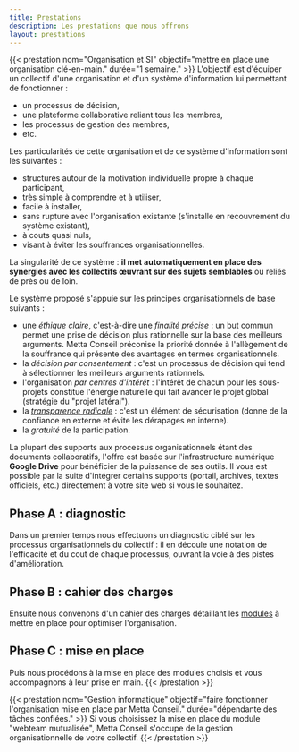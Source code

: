 ```yaml
---
title: Prestations
description: Les prestations que nous offrons
layout: prestations
---
```


{{< prestation nom="Organisation et SI" objectif="mettre en place une organisation clé-en-main." durée="1 semaine." >}}
L'objectif est d'équiper un collectif d'une organisation et d'un système d'information lui permettant de fonctionner :
- un processus de décision,
- une plateforme collaborative reliant tous les membres,
- les processus de gestion des membres,
- etc.

Les particularités de cette organisation et de ce système d'information sont les suivantes :
- structurés autour de la motivation individuelle propre à chaque participant,
- très simple à comprendre et à utiliser,
- facile à installer,
- sans rupture avec l'organisation existante (s'installe en recouvrement du système existant),
- à couts quasi nuls,
- visant à éviter les souffrances organisationnelles.

La singularité de ce système : **il met automatiquement en place des synergies avec les collectifs œuvrant sur des sujets semblables** ou reliés de près ou de loin.

Le système proposé s'appuie sur les principes organisationnels de base suivants :
- une *éthique claire*, c'est-à-dire une *finalité précise* : un but commun permet une prise de décision plus rationnelle sur la base des meilleurs arguments. Metta Conseil préconise la priorité donnée à l'allègement de la souffrance qui présente des avantages en termes organisationnels.
- la *décision par consentement* : c'est un processus de décision qui tend à sélectionner les meilleurs arguments rationnels.
- l'organisation *par centres d'intérêt* : l'intérêt de chacun pour les sous-projets constitue l'énergie naturelle qui fait avancer le projet global (stratégie du "projet latéral").
- la *[transparence radicale](https://fr.wikipedia.org/wiki/Transparence_radicale)* : c'est un élément de sécurisation (donne de la confiance en externe et évite les dérapages en interne).
- la *gratuité* de la participation.

La plupart des supports aux processus organisationnels étant des documents collaboratifs, l'offre est basée sur l'infrastructure numérique **Google Drive** pour bénéficier de la puissance de ses outils. Il vous est possible par la suite d'intégrer certains supports (portail, archives, textes officiels, etc.) directement à votre site web si vous le souhaitez.

## Phase A : diagnostic
Dans un premier temps nous effectuons un diagnostic ciblé sur les processus organisationnels du collectif : il en découle une notation de l'efficacité et du cout de chaque processus, ouvrant la voie à des pistes d'amélioration.

## Phase B : cahier des charges
Ensuite nous convenons d'un cahier des charges détaillant les [modules](/modules/) à mettre en place pour optimiser l'organisation.

## Phase C : mise en place
Puis nous procédons à la mise en place des modules choisis et vous accompagnons à leur prise en main.
{{< /prestation >}}

{{< prestation nom="Gestion informatique" objectif="faire fonctionner l'organisation mise en place par Metta Conseil." durée="dépendante des tâches confiées." >}}
Si vous choisissez la mise en place du module "webteam mutualisée", Metta Conseil s'occupe de la gestion organisationnelle de votre collectif.
{{< /prestation >}}
